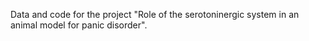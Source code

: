 Data and code for the project "Role of the serotoninergic system in an animal model for panic disorder".
